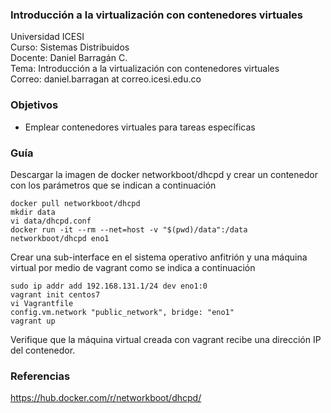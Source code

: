 ### Introducción a la virtualización con contenedores virtuales

Universidad ICESI  
Curso: Sistemas Distribuidos  
Docente: Daniel Barragán C.  
Tema: Introducción a la virtualización con contenedores virtuales  
Correo: daniel.barragan at correo.icesi.edu.co

### Objetivos
* Emplear contenedores virtuales para tareas específicas

### Guía
Descargar la imagen de docker networkboot/dhcpd y crear un contenedor con los parámetros
que se indican a continuación
```
docker pull networkboot/dhcpd
mkdir data
vi data/dhcpd.conf
docker run -it --rm --net=host -v "$(pwd)/data":/data networkboot/dhcpd eno1
```

Crear una sub-interface en el sistema operativo anfitrión y una máquina virtual por medio de vagrant
como se indica a continuación
```
sudo ip addr add 192.168.131.1/24 dev eno1:0
vagrant init centos7
vi Vagrantfile
config.vm.network "public_network", bridge: "eno1"
vagrant up
```

Verifique que la máquina virtual creada con vagrant recibe una dirección IP del contenedor.

### Referencias
https://hub.docker.com/r/networkboot/dhcpd/
